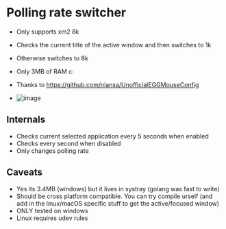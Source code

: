 # Polling rate switcher

- Only supports xm2 8k
- Checks the current title of the active window and then switches to 1k
- Otherwise switches to 8k
- Only 3MB of RAM c:
- Thanks to https://github.com/niansa/UnofficialEGGMouseConfig

- ![image](https://github.com/user-attachments/assets/4db6b822-8ed2-42f4-a807-56a98fd15f91)


## Internals
- Checks current selected application every 5 seconds when enabled
- Checks every second when disabled
- Only changes polling rate

## Caveats
- Yes its 3.4MB (windows) but it lives in systray (golang was fast to write)
- Should be cross platform compatible. You can try compile urself (and add in the linux/macOS specific stuff to get the active/focused window)
- ONLY tested on windows
- Linux requires udev rules
